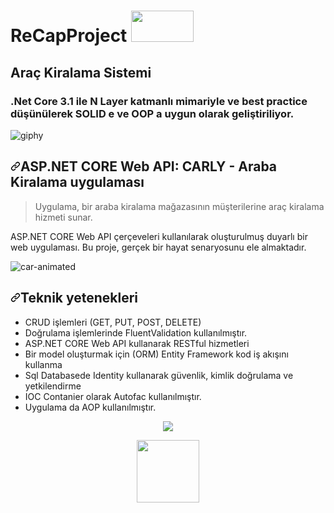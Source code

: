 # ReCapProject <img src="https://user-images.githubusercontent.com/36550960/108408235-7790b880-722d-11eb-9b46-5dbfd1e626d2.gif?raw=true"  width="100" height="50  image"/> 
## Araç Kiralama Sistemi 
### .Net Core 3.1 ile N Layer katmanlı mimariyle ve best practice düşünülerek SOLID e ve  OOP a uygun  olarak geliştiriliyor. 

  


![giphy](https://user-images.githubusercontent.com/36550960/108407991-2da7d280-722d-11eb-9bde-c2789d9dba8f.gif)



<div class="Box-body px-5 pb-5">
        <article class="markdown-body entry-content container-lg" itemprop="text"><h1><a id="user-content-aspnet-mvc-aspnet-web-api-carly---car-rental-application" class="anchor" aria-hidden="true" href="#aspnet-mvc-aspnet-web-api-carly---car-rental-application"><svg class="octicon octicon-link" viewBox="0 0 16 16" version="1.1" width="16" height="16" aria-hidden="true"><path fill-rule="evenodd" d="M7.775 3.275a.75.75 0 001.06 1.06l1.25-1.25a2 2 0 112.83 2.83l-2.5 2.5a2 2 0 01-2.83 0 .75.75 0 00-1.06 1.06 3.5 3.5 0 004.95 0l2.5-2.5a3.5 3.5 0 00-4.95-4.95l-1.25 1.25zm-4.69 9.64a2 2 0 010-2.83l2.5-2.5a2 2 0 012.83 0 .75.75 0 001.06-1.06 3.5 3.5 0 00-4.95 0l-2.5 2.5a3.5 3.5 0 004.95 4.95l1.25-1.25a.75.75 0 00-1.06-1.06l-1.25 1.25a2 2 0 01-2.83 0z"></path></svg></a><font style="vertical-align: inherit;"><font style="vertical-align: inherit;">ASP.NET CORE Web API: CARLY - Araba Kiralama uygulaması</font></font></h1>
<blockquote>
<p><font style="vertical-align: inherit;"><font style="vertical-align: inherit;">Uygulama, bir araba kiralama mağazasının müşterilerine araç kiralama hizmeti sunar.</font></font></p>
</blockquote>
<p><font style="vertical-align: inherit;"><font style="vertical-align: inherit;">ASP.NET CORE Web API çerçeveleri kullanılarak oluşturulmuş duyarlı bir web uygulaması. </font><font style="vertical-align: inherit;">Bu proje, gerçek bir hayat senaryosunu ele almaktadır.</font></font></p>
          
          
![car-animated](https://user-images.githubusercontent.com/36550960/108408235-7790b880-722d-11eb-9b46-5dbfd1e626d2.gif)
<h2><a id="user-content-techincal-capabilities-demonstrated" class="anchor" aria-hidden="true" href="#techincal-capabilities-demonstrated"><svg class="octicon octicon-link" viewBox="0 0 16 16" version="1.1" width="16" height="16" aria-hidden="true"><path fill-rule="evenodd" d="M7.775 3.275a.75.75 0 001.06 1.06l1.25-1.25a2 2 0 112.83 2.83l-2.5 2.5a2 2 0 01-2.83 0 .75.75 0 00-1.06 1.06 3.5 3.5 0 004.95 0l2.5-2.5a3.5 3.5 0 00-4.95-4.95l-1.25 1.25zm-4.69 9.64a2 2 0 010-2.83l2.5-2.5a2 2 0 012.83 0 .75.75 0 001.06-1.06 3.5 3.5 0 00-4.95 0l-2.5 2.5a3.5 3.5 0 004.95 4.95l1.25-1.25a.75.75 0 00-1.06-1.06l-1.25 1.25a2 2 0 01-2.83 0z"></path></svg></a><font style="vertical-align: inherit;"><font style="vertical-align: inherit;">Teknik yetenekleri</font></font></h2>
<ul>
<li><font style="vertical-align: inherit;"><font style="vertical-align: inherit;">CRUD işlemleri (GET, PUT, POST, DELETE)</font></font></li>
<li><font style="vertical-align: inherit;"><font style="vertical-align: inherit;">Doğrulama işlemlerinde FluentValidation kullanılmıştır.</font></font></li>
<li><font style="vertical-align: inherit;"><font style="vertical-align: inherit;">ASP.NET CORE Web API kullanarak RESTful hizmetleri </font></font></li>
<li><font style="vertical-align: inherit;"><font style="vertical-align: inherit;">Bir model oluşturmak için (ORM) Entity Framework kod iş akışını kullanma</font></font></li>
<li><font style="vertical-align: inherit;"><font style="vertical-align: inherit;">Sql Databasede Identity kullanarak güvenlik, kimlik doğrulama ve yetkilendirme</font></font></li>
<li><font style="vertical-align: inherit;"><font style="vertical-align: inherit;">IOC Contanier olarak Autofac  kullanılmıştır.</font></font></li>
<li><font style="vertical-align: inherit;"><font style="vertical-align: inherit;">Uygulama da AOP kullanılmıştır.</font></font></li>
</ul>

<p align="center">
  <img src="https://user-images.githubusercontent.com/36550960/108408133-562fcc80-722d-11eb-9a19-87189e4ac2ef.gif?raw=true" image"/> 
</p>

</article>
      </div>

<p align="center">
  <img src="https://user-images.githubusercontent.com/36550960/108242951-34174b00-7156-11eb-8d08-851cb10ff56c.gif?raw=true"  width="100" height="100  image"/> 
</p>
